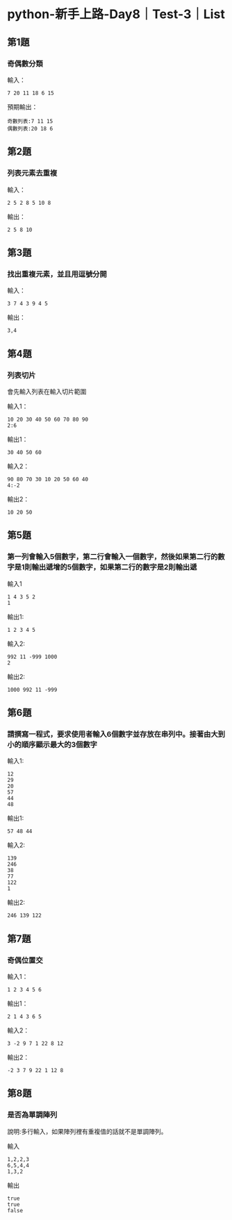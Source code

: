# python-新手上路-Day8｜Test-3｜List
## 第1題
### 奇偶數分類
輸入：
```
7 20 11 18 6 15
```
預期輸出：
```
奇數列表:7 11 15
偶數列表:20 18 6 
```
 
## 第2題
### 列表元素去重複
輸入：
```
2 5 2 8 5 10 8
```
輸出：
```
2 5 8 10
```
 
## 第3題
### 找出重複元素，並且用逗號分開
輸入：
```
3 7 4 3 9 4 5 
```
輸出：
```
3,4
```
 
## 第4題
### 列表切片
會先輸入列表在輸入切片範圍 

輸入1：
```
10 20 30 40 50 60 70 80 90
2:6
```
輸出1：
```
30 40 50 60
```
 
輸入2：
```
90 80 70 30 10 20 50 60 40 
4:-2
```
輸出2：
```
10 20 50
```
 
## 第5題
### 第一列會輸入5個數字，第二行會輸入一個數字，然後如果第二行的數字是1則輸出遞增的5個數字，如果第二行的數字是2則輸出遞
輸入1
```
1 4 3 5 2
1
```
輸出1: 
```
1 2 3 4 5
```
 
輸入2: 
```
992 11 -999 1000
2
```
輸出2:
```
1000 992 11 -999 
```
 
## 第6題
### 請撰寫一程式，要求使用者輸入6個數字並存放在串列中。接著由大到小的順序顯示最大的3個數字
  
 
輸入1: 
```
12
29
20
57
44
48
```
輸出1: 
```
57 48 44
```
輸入2:
```
139
246
38
77
122
1
```
輸出2:
```
246 139 122 
```
 
## 第7題
### 奇偶位置交

輸入1：
```
1 2 3 4 5 6 
```
輸出1：
```
2 1 4 3 6 5
```
 
輸入2：
```
3 -2 9 7 1 22 8 12
```
輸出2：
```
-2 3 7 9 22 1 12 8
```
 
## 第8題
### 是否為單調陣列
說明:多行輸入，如果陣列裡有重複值的話就不是單調陣列。


輸入
```
1,2,2,3
6,5,4,4
1,3,2
```

輸出
```
true
true
false
```
